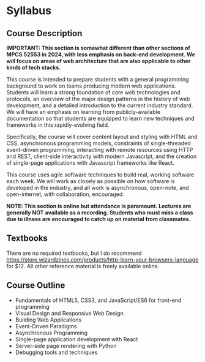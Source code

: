 # Syllabus

## Course Description

**IMPORTANT: This section is somewhat different than other sections of MPCS 52553 in 2024, with less emphasis on back-end development.  We will focus on areas of web architecture that are also applicable to other kinds of tech stacks.**

This course is intended to prepare students with a general programming background to work on teams producing modern web applications. Students will learn a strong foundation of core web technologies and protocols, an overview of the major design patterns in the history of web development, and a detailed introduction to the current industry standard. We will have an emphasis on learning from publicly-available documentation so that students are equipped to learn new techniques and frameworks in this rapidly-evolving field. 

Specifically, the course will cover content layout and styling with HTML and CSS, asynchronous programming models, constraints of single-threaded event-driven programming, interacting with remote resources using HTTP and REST, client-side interactivity with modern Javascript, and the creation of single-page applications with Javascript frameworks like React.

This course uses agile software techniques to build real, working software each week. We will work as closely as possible on how software is developed in the industry, and all work is asynchronous, open-note, and open-internet, with collaboration, encouraged.

**NOTE: This section is online but attendance is paramount.  Lectures are generally NOT available as a recording.  Students who must miss a class due to illness are encouraged to catch up on material from classmates.**

## Textbooks

There are no required textbooks, but I do recommend https://store.wizardzines.com/products/http-learn-your-browsers-language for $12.  All other reference material is freely available online.

## Course Outline

* Fundamentals of HTML5, CSS3, and JavaScript/ES6 for front-end programming
* Visual Design and Responsive Web Design
* Building Web Applications
* Event-Driven Paradigms
* Asynchronous Programming
* Single-page application development with React
* Server-side page rendering with Python
* Debugging tools and techniques